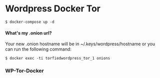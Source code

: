 # Wordpress Docker Tor


```
$ docker-compose up -d
```
#### What's my .onion url?

Your new .onion hostname will be in ~/.keys/wordpress/hostname or you can run the following command:

```
$ docker exec -ti torfiedwordpress_tor_1 onions
```


### WP-Tor-Docker
